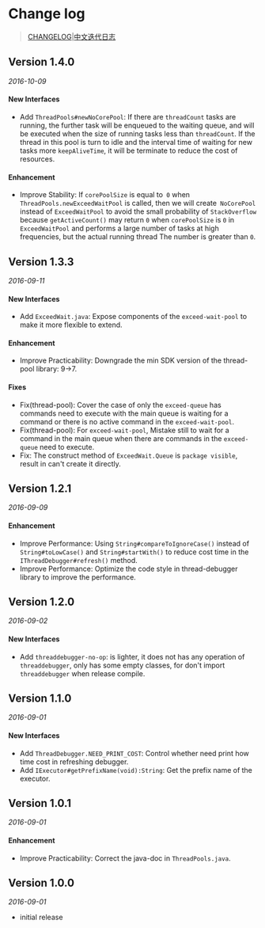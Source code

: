 # Change log

> [CHANGELOG](https://github.com/Jacksgong/ThreadDebugger/blob/master/CHANGELOG.md)|[中文迭代日志](https://github.com/Jacksgong/ThreadDebugger/blob/master/CHANGELOG_zh.md)

## Version 1.4.0

_2016-10-09_

#### New Interfaces

- Add `ThreadPools#newNoCorePool`: If there are `threadCount` tasks are running, the further task will be enqueued to the waiting queue, and will be executed when the size of running tasks less than `threadCount`. If the thread in this pool is turn to idle and the interval time of waiting for new tasks more `keepAliveTime`, it will be terminate to reduce the cost of resources.

#### Enhancement

- Improve Stability: If `corePoolSize` is equal to` 0` when `ThreadPools.newExceedWaitPool` is called, then we will create` NoCorePool` instead of `ExceedWaitPool` to avoid the small probability of `StackOverflow` because `getActiveCount()` may return `0` when `corePoolSize` is `0` in `ExceedWaitPool` and performs a large number of tasks at high frequencies, but the actual running thread The number is greater than `0`.

## Version 1.3.3

_2016-09-11_

#### New Interfaces

- Add `ExceedWait.java`: Expose components of the `exceed-wait-pool` to make it more flexible to extend.

#### Enhancement

- Improve Practicability: Downgrade the min SDK version of the thread-pool library: 9->7.

#### Fixes

- Fix(thread-pool): Cover the case of only the `exceed-queue` has commands need to execute with the main queue is waiting for a command or there is no active command in the `exceed-wait-pool`.
- Fix(thread-pool): For `exceed-wait-pool`, Mistake still to wait for a command in the main queue when there are commands in the `exceed-queue` need to execute.
- Fix: The construct method of `ExceedWait.Queue` is `package visible`, result in can't create it directly.

## Version 1.2.1

_2016-09-09_

#### Enhancement

- Improve Performance: Using `String#compareToIgnoreCase()` instead of `String#toLowCase()` and `String#startWith()` to reduce cost time in the `IThreadDebugger#refresh()` method.
- Improve Performance: Optimize the code style in thread-debugger library to improve the performance.

## Version 1.2.0

_2016-09-02_

#### New Interfaces

- Add `threaddebugger-no-op`: is lighter, it does not has any operation of `threaddebugger`, only has some empty classes, for don't import `threaddebugger` when release compile.

## Version 1.1.0

_2016-09-01_

#### New Interfaces

- Add `ThreadDebugger.NEED_PRINT_COST`: Control whether need print how time cost in refreshing debugger.
- Add `IExecutor#getPrefixName(void):String`: Get the prefix name of the executor.

## Version 1.0.1

_2016-09-01_

#### Enhancement

- Improve Practicability: Correct the java-doc in `ThreadPools.java`.

## Version 1.0.0

_2016-09-01_

- initial release

